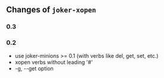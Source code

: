 Changes of `joker-xopen`
------------------------

### 0.3

### 0.2
* use joker-minions >= 0.1 (with verbs like del, get, set, etc.)
* xopen verbs without leading '#'
* -g, --get option

